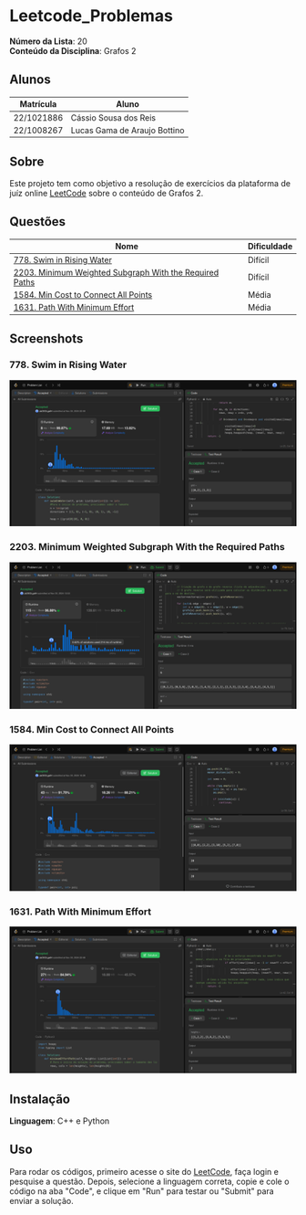 # Leetcode_Problemas

**Número da Lista**: 20<br>
**Conteúdo da Disciplina**: Grafos 2<br>

## Alunos
| Matrícula  | Aluno                        |
| ---------- | ---------------------------- |
| 22/1021886 | Cássio Sousa dos Reis        |
| 22/1008267 | Lucas Gama de Araujo Bottino |

## Sobre 
Este projeto tem como objetivo a resolução de exercícios da plataforma de juíz online [LeetCode](https://leetcode.com/) sobre o conteúdo de Grafos 2.

## Questões

| Nome                                                                                                                                                    | Dificuldade |
| ------------------------------------------------------------------------------------------------------------------------------------------------------- | ----------- |
| [778. Swim in Rising Water](https://leetcode.com/problems/swim-in-rising-water/description/)                                                            | Difícil     |
| [2203. Minimum Weighted Subgraph With the Required Paths](https://leetcode.com/problems/minimum-weighted-subgraph-with-the-required-paths/description/) | Difícil     |
| [1584. Min Cost to Connect All Points](https://leetcode.com/problems/min-cost-to-connect-all-points/description/)                                       | Média       |
| [1631. Path With Minimum Effort](https://leetcode.com/problems/path-with-minimum-effort/description/)                                                   | Média       |

## Screenshots

### 778. Swim in Rising Water
![778. Swim in Rising Water](images/778.png)

### 2203. Minimum Weighted Subgraph With the Required Paths
![2203. Minimum Weighted Subgraph With the Required Paths](images/2203.png)

### 1584. Min Cost to Connect All Points
![1584. Min Cost to Connect All Points](images/1584.png)

### 1631. Path With Minimum Effort
![1631. Path With Minimum Effort](images/1631.png)

## Instalação 
**Linguagem**: C++ e Python<br>

## Uso 
Para rodar os códigos, primeiro acesse o site do [LeetCode](https://leetcode.com/), faça login e pesquise a questão. Depois, selecione a linguagem correta, copie e cole o código na aba "Code", e clique em "Run" para testar ou "Submit" para enviar a solução.
